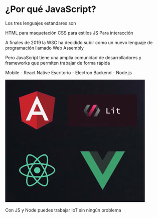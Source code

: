 # ¿Por qué JavaScript?
Los tres lenguajes estándares son

HTML para maquetación
CSS para estilos
JS Para interacción

A finales de 2019 la W3C ha decidido subir como un nuevo lenguaje de programación llamado Web Assembly

Pero JavaScript tiene una amplia comunidad de desarrolladores y frameworks que permiten trabajar de forma rápida 

Mobile - React Native 
Escritorio - Electron
Backend - Node.js

![librerias-y-frameworks.png](../assets/librerias-y-frameworks.png)

Con JS y Node puedes trabajar IoT sin ningún problema